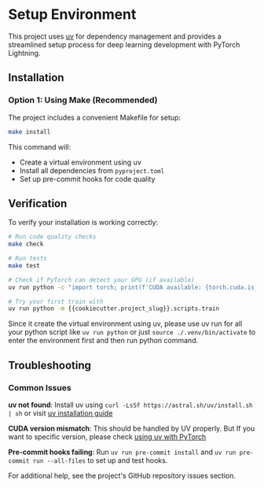 # Setup Environment

This project uses [uv](https://docs.astral.sh/uv/) for dependency management and provides a streamlined setup process for deep learning development with PyTorch Lightning.

## Installation

### Option 1: Using Make (Recommended)

The project includes a convenient Makefile for setup:

```bash
make install
```

This command will:
- Create a virtual environment using uv
- Install all dependencies from `pyproject.toml`
- Set up pre-commit hooks for code quality

## Verification

To verify your installation is working correctly:

```bash
# Run code quality checks
make check

# Run tests
make test

# Check if PyTorch can detect your GPU (if available)
uv run python -c "import torch; print(f'CUDA available: {torch.cuda.is_available()}')"

# Try your first train with
uv run python -m {{cookiecutter.project_slug}}.scripts.train
```

Since it create the virtual environment using uv, please use uv run for all your python script like `uv run python` or just `source ./.venv/bin/activate` to enter the environment first and then run python command.

## Troubleshooting

### Common Issues

**uv not found**: Install uv using `curl -LsSf https://astral.sh/uv/install.sh | sh` or visit [uv installation guide](https://docs.astral.sh/uv/getting-started/installation/)

**CUDA version mismatch**: This should be handled by UV properly. But If you want to specific version, please check [using uv with PyTorch](https://docs.astral.sh/uv/guides/integration/pytorch/)

**Pre-commit hooks failing**: Run `uv run pre-commit install` and `uv run pre-commit run --all-files` to set up and test hooks.

For additional help, see the project's GitHub repository issues section.
